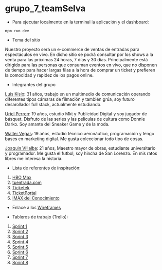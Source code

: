# grupo_7_teamSelva

- Para ejecutar localmente en la terminal la aplicación y el dashboard:

~~~
npm run dev
~~~

- Tema del sitio

Nuestro proyecto será un e-commerce de ventas de entradas para espectáculos en vivo. En dicho sitio se podrá consultar por los shows a la venta
para las próximas 24 horas, 7 días y 30 días. Principalmente está dirigido para las personas que consuman eventos en vivo, que no disponen de
tiempo para hacer largas filas a la hora de comprar un ticket y prefieren la comodidad y rapidez de los pagos online.

- Integrantes del grupo

[Luis Kislo](https://github.com/kislo-Luis): 31 años, trabajo en un multimedio de comunicación operando diferentes tipos cámaras de filmación y
también grúa, soy futuro desarollador full stack, actualmente estudiando.

[Uriel Perren](https://github.com/Urieluno): 19 años, estudio Mkt y Publicidad Digital y soy jugador de básquet. Disfruto de las series y las películas
de cultura como Donnie Darko. Soy amante del Sneaker Game y de la moda.

[Walter Vegas](https://github.com/vegaswalter): 19 años, estudio técnico aeronáutico, programación y tengo bases en marketing digital. Me gusta
coleccionar todo tipo de cosas.

[Joaquin Villalba](https://github.com/villalbajoaquin): 21 años, Maestro mayor de obras, estudiante universitario y programador. Me gusta el futbol,
soy hincha de San Lorenzo. En mis ratos libres me interesa la historia.

- Lista de referentes de inspiración:

1. [HBO Max](https://www.hbomax.com/ar/es)
2. [tuentrada.com](https://www.tuentrada.com/)
3. [Ticketek](https://www.ticketek.com.ar/)
4. [TicketPortal](http://www.ticketportal.com.ar/)
5. [IMAX del Conocimiento](https://imaxdelconocimiento.com/)

- Enlace a los [Wireframes](https://wireframe.cc/pro/pp/d4703015a543399)

- Tableros de trabajo (Trello):

1. [Sprint 1](https://trello.com/b/oYjWGUhc/sprint-1-wireframes-y-boceto)
2. [Sprint 2](https://trello.com/b/ntvjPsfD/sprint-2-html-y-css3)
3. [Sprint 3](https://trello.com/b/lVUsiBQK/sprint-3-template-engines)
4. [Sprint 4](https://trello.com/b/z8PqATNS/sprint-4-json-y-http)
5. [Sprint 5](https://trello.com/b/lNIto8wx/sprint-5-middlewares-y-auth)
6. [Sprint 6](https://trello.com/b/IrYxXduL/sprint-6-bases-de-datos)
7. [Sprint 7](https://trello.com/b/8S7XDMo0/sprint-7-validaciones-back-front)
8. [Sprint 8](https://trello.com/b/SnZNLcrq/sprint-8-apis-react)
